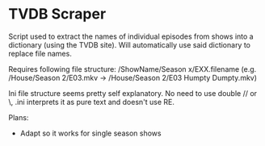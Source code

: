 # TVDB Scraper
Script used to extract the names of individual episodes from shows into a dictionary (using the TVDB site). Will automatically use said dictionary to replace file names.

Requires following file structure: /ShowName/Season x/EXX.filename (e.g. /House/Season 2/E03.mkv -> /House/Season 2/E03 Humpty Dumpty.mkv)

Ini file structure seems pretty self explanatory. No need to use double // or \\, .ini interprets it as pure text and doesn't use RE.

Plans:
* Adapt so it works for single season shows
